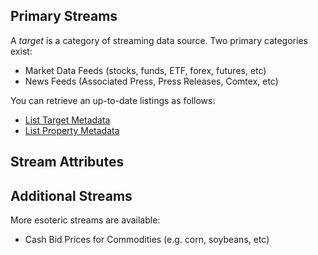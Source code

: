 ## Primary Streams

A _target_ is a category of streaming data source. Two primary categories exist:

* Market Data Feeds (stocks, funds, ETF, forex, futures, etc)
* News Feeds (Associated Press, Press Releases, Comtex, etc)

You can retrieve an up-to-date listings as follows:

* [List Target Metadata](/content/concepts/alert_operations?id=list-available-targets)
* [List Property Metadata](content/concepts/alert_operations?id=list-available-properties)

## Stream Attributes

## Additional Streams

More esoteric streams are available:

* Cash Bid Prices for Commodities (e.g. corn, soybeans, etc)
